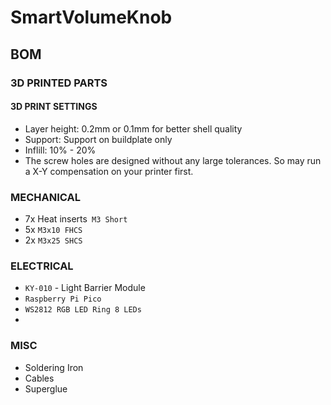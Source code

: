 # SmartVolumeKnob




## BOM

### 3D PRINTED PARTS

#### 3D PRINT SETTINGS

* Layer height: 0.2mm or 0.1mm for better shell quality
* Support: Support on buildplate only
* Inflill: 10% - 20%
* The screw holes are designed without any large tolerances. So may run a X-Y compensation on your printer first.

  
### MECHANICAL

* 7x Heat inserts` M3 Short`
* 5x `M3x10 FHCS`
* 2x `M3x25 SHCS`

### ELECTRICAL

* `KY-010`  - Light Barrier Module
* `Raspberry Pi Pico`
* `WS2812 RGB LED Ring 8 LEDs`
*

### MISC

* Soldering Iron
* Cables
* Superglue

